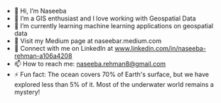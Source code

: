 - 👋 Hi, I’m Naseeba
- 👀 I’m a GIS enthusiast and I love working with Geospatial Data
- 🌱 I’m currently learning machine learning applications on geospatial data
- 📝 Visit my Medium page at naseebar.medium.com
- 💞️ Connect with me on LinkedIn at www.linkedin.com/in/naseeba-rehman-a106a4208
- 📫 How to reach me: naseeba.rehman8@gmail.com
- ⚡ Fun fact: The ocean covers 70% of Earth's surface, but we have explored less than 5% of it. Most of the underwater world remains a mystery!

<!---
nougatx/nougatx is a ✨ special ✨ repository because its `README.md` (this file) appears on your GitHub profile.
You can click the Preview link to take a look at your changes.
--->
